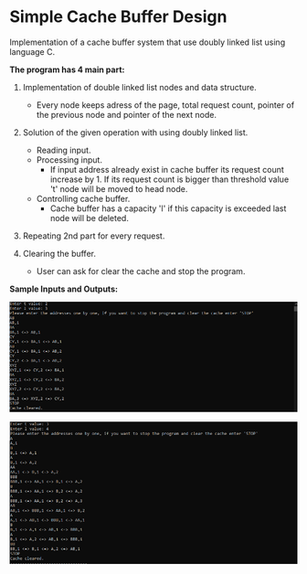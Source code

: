 # Simple Cache Buffer Design

Implementation of a cache buffer system that use doubly linked list using language C.

**The program has 4 main part:**

1. Implementation of double linked list nodes and data structure.</h3>

   - Every node keeps adress of the page, total request count, pointer of the previous node and pointer of the next node.

2. Solution of the given operation with using doubly linked list.
   - Reading input.
   - Processing input.
     - If input address already exist in cache buffer its request count increase by 1. If its request count is bigger than threshold value 't' node will be moved to head node.
   - Controlling cache buffer.
     - Cache buffer has a capacity 'l' if this capacity is exceeded last node will be deleted.

3. Repeating 2nd part for every request.

4. Clearing the buffer.
   - User can ask for clear the cache and stop the program.

**Sample Inputs and Outputs:**

![](/images/input-1.png)

![](/images/input-2.png)





